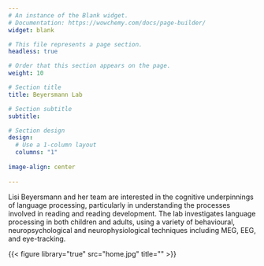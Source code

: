 ```yaml
---
# An instance of the Blank widget.
# Documentation: https://wowchemy.com/docs/page-builder/
widget: blank

# This file represents a page section.
headless: true

# Order that this section appears on the page.
weight: 10

# Section title
title: Beyersmann Lab

# Section subtitle
subtitle:

# Section design
design:
  # Use a 1-column layout
  columns: "1"
  
image-align: center
    
---
```


Lisi Beyersmann and her team are interested in the cognitive underpinnings of language processing, particularly in understanding the processes involved in reading and reading development. The lab investigates language processing in both children and adults, using a variety of behavioural, neuropsychological and neurophysiological techniques including MEG, EEG, and eye-tracking.

 {{< figure library="true" src="home.jpg" title="" >}}
